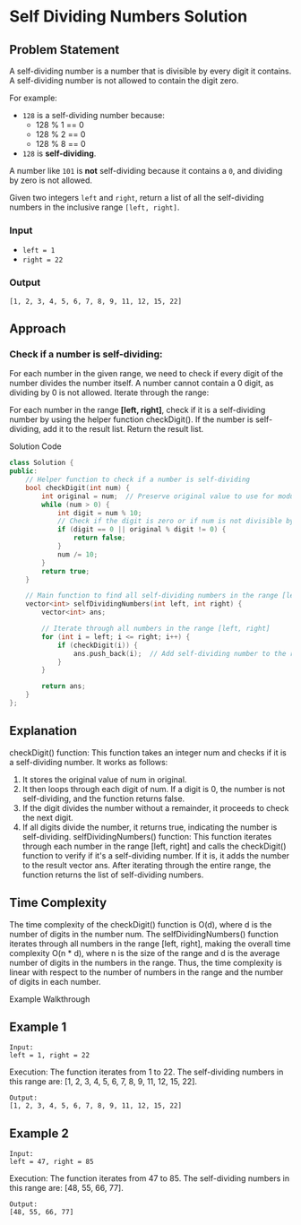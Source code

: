 # Self Dividing Numbers Solution

## Problem Statement

A self-dividing number is a number that is divisible by every digit it contains. A self-dividing number is not allowed to contain the digit zero.

For example:
- `128` is a self-dividing number because:
  - 128 % 1 == 0
  - 128 % 2 == 0
  - 128 % 8 == 0
- `128` is **self-dividing**.

A number like `101` is **not** self-dividing because it contains a `0`, and dividing by zero is not allowed.

Given two integers `left` and `right`, return a list of all the self-dividing numbers in the inclusive range `[left, right]`.

### Input
- `left = 1`
- `right = 22`

### Output
```text
[1, 2, 3, 4, 5, 6, 7, 8, 9, 11, 12, 15, 22]
```

## Approach
### Check if a number is self-dividing:

For each number in the given range, we need to check if every digit of the number divides the number itself.
A number cannot contain a 0 digit, as dividing by 0 is not allowed.
Iterate through the range:

For each number in the range **[left, right]**, check if it is a self-dividing number by using the helper function checkDigit().
If the number is self-dividing, add it to the result list.
Return the result list.

Solution Code
```cpp
class Solution {
public:
    // Helper function to check if a number is self-dividing
    bool checkDigit(int num) {
        int original = num;  // Preserve original value to use for modulus check
        while (num > 0) {
            int digit = num % 10;
            // Check if the digit is zero or if num is not divisible by the digit
            if (digit == 0 || original % digit != 0) {
                return false;
            }
            num /= 10;
        }
        return true;
    }

    // Main function to find all self-dividing numbers in the range [left, right]
    vector<int> selfDividingNumbers(int left, int right) {
        vector<int> ans;

        // Iterate through all numbers in the range [left, right]
        for (int i = left; i <= right; i++) {
            if (checkDigit(i)) {
                ans.push_back(i);  // Add self-dividing number to the result list
            }
        }

        return ans;
    }
};

```
## Explanation
checkDigit() function:
This function takes an integer num and checks if it is a self-dividing number. It works as follows:

1. It stores the original value of num in original.
2. It then loops through each digit of num. If a digit is 0, the number is not self-dividing, and the function returns false.
3. If the digit divides the number without a remainder, it proceeds to check the next digit.
4. If all digits divide the number, it returns true, indicating the number is self-dividing.
selfDividingNumbers() function:
This function iterates through each number in the range [left, right] and calls the checkDigit() function to verify if it's a self-dividing number. If it is, it adds the number to the result vector ans. After iterating through the entire range, the function returns the list of self-dividing numbers.

## Time Complexity
The time complexity of the checkDigit() function is O(d), where d is the number of digits in the number num.
The selfDividingNumbers() function iterates through all numbers in the range [left, right], making the overall time complexity O(n * d), where n is the size of the range and d is the average number of digits in the numbers in the range.
Thus, the time complexity is linear with respect to the number of numbers in the range and the number of digits in each number.

Example Walkthrough
## Example 1
```
Input:
left = 1, right = 22
```
Execution:
The function iterates from 1 to 22.
The self-dividing numbers in this range are: [1, 2, 3, 4, 5, 6, 7, 8, 9, 11, 12, 15, 22].

```
Output:
[1, 2, 3, 4, 5, 6, 7, 8, 9, 11, 12, 15, 22]
```
## Example 2
```
Input:
left = 47, right = 85
```
Execution:
The function iterates from 47 to 85.
The self-dividing numbers in this range are: [48, 55, 66, 77].
```
Output:
[48, 55, 66, 77]
```




